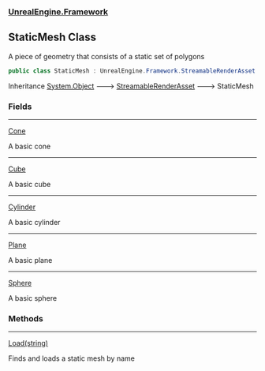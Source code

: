 ### [UnrealEngine.Framework](UnrealEngine_Framework.md 'UnrealEngine.Framework')
## StaticMesh Class
A piece of geometry that consists of a static set of polygons  
```csharp
public class StaticMesh : UnrealEngine.Framework.StreamableRenderAsset
```

Inheritance [System.Object](https://docs.microsoft.com/en-us/dotnet/api/System.Object 'System.Object') &#129106; [StreamableRenderAsset](StreamableRenderAsset.md 'UnrealEngine.Framework.StreamableRenderAsset') &#129106; StaticMesh  
### Fields

***
[Cone](StaticMesh_Cone.md 'UnrealEngine.Framework.StaticMesh.Cone')

A basic cone  

***
[Cube](StaticMesh_Cube.md 'UnrealEngine.Framework.StaticMesh.Cube')

A basic cube  

***
[Cylinder](StaticMesh_Cylinder.md 'UnrealEngine.Framework.StaticMesh.Cylinder')

A basic cylinder  

***
[Plane](StaticMesh_Plane.md 'UnrealEngine.Framework.StaticMesh.Plane')

A basic plane  

***
[Sphere](StaticMesh_Sphere.md 'UnrealEngine.Framework.StaticMesh.Sphere')

A basic sphere  
### Methods

***
[Load(string)](StaticMesh_Load(string).md 'UnrealEngine.Framework.StaticMesh.Load(string)')

Finds and loads a static mesh by name  
